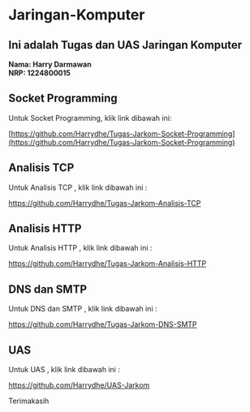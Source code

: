 # Jaringan-Komputer

## Ini adalah Tugas dan UAS Jaringan Komputer
**Nama: Harry Darmawan**  
**NRP: 1224800015**


## Socket Programming
Untuk Socket Programming, klik link dibawah ini:

[https://github.com/Harrydhe/Tugas-Jarkom-Socket-Programming](https://github.com/Harrydhe/Tugas-Jarkom-Socket-Programming)

## Analisis TCP
Untuk Analisis TCP , klik link dibawah ini :

https://github.com/Harrydhe/Tugas-Jarkom-Analisis-TCP


## Analisis HTTP
Untuk Analisis HTTP , klik link dibawah ini :

https://github.com/Harrydhe/Tugas-Jarkom-Analisis-HTTP


## DNS dan SMTP
Untuk DNS dan SMTP , klik link dibawah ini :

https://github.com/Harrydhe/Tugas-Jarkom-DNS-SMTP


## UAS
Untuk UAS , klik link dibawah ini :

https://github.com/Harrydhe/UAS-Jarkom

Terimakasih
